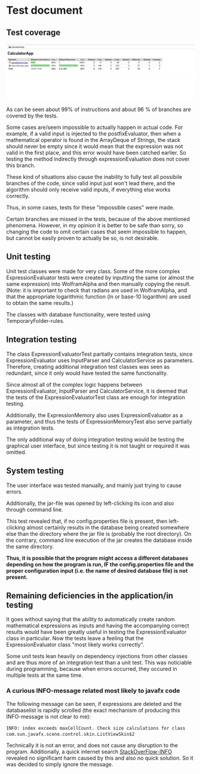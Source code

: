 # Test document

## Test coverage

![Test coverage](https://github.com/Jsos17/CalculatorApp/blob/master/dokumentointi/Test_coverage.png)

As can be seen about 99% of instructions and about 96 % of branches are covered by the tests. 

Some cases are/seem impossible to actually happen in actual code. For example, if a valid input is injected to the postfixEvaluator, then when a mathematical operator is found in the ArrayDeque of Strings, the stack should never be empty since it would mean that the expression was not valid in the first place, and this error would have been catched earlier. So testing the method indirectly through expressionEvaluation does not cover this branch.

These kind of situations also cause the inability to fully test all possibile branches of the code, since valid input just won't lead there, and the algorithm should only receive valid inputs, if everything else works correctly. 

Thus, in some cases, tests for these "impossible cases" were made.

Certain branches are missed in the tests, because of the above mentioned phenomena. However, in my opinion it is better to be safe than sorry, so changing the code to omit certain cases that seem impossible to happen, but cannot be easily proven to actually be so, is not desirable. 

## Unit testing

Unit test classes were made for very class. Some of the more complex ExpressionEvaluator tests were created by inputting the same (or almost the same expression) into WolframAlpha and then manually copying the result. (Note: it is important to check that radians are used in WolframAlpha, and that the appropriate logarithmic function (ln or base-10 logarithm) are used to obtain the same results.)

The classes with database functionality, were tested using TemporaryFolder-rules.

## Integration testing

The class ExpressionEvaluatorTest partially contains integration tests, since ExpressionEvaluator uses InputParser and CalculatorService as parameters. Therefore, creating additional integration test classes was seen as redundant, since it only would have tested the same functionality.

Since almost all of the complex logic happens between ExpressionEvaluator, InputParser and CalculatorService, it is deemed that the tests of the ExpressionEvaluatorTest class are enough for integration testing.

Additionally, the ExpressionMemory also uses ExpressionEvaluator as a parameter, and thus the tests of ExpressionMemoryTest also serve partially as integration tests. 

The only additional way of doing integration testing would be testing the graphical user interface, but since testing it is not taught or required it was omitted.

## System testing

The user interface was tested manually, and mainly just trying to cause errors. 

Additionally, the jar-file was opened by left-clicking its icon and also through command line. 

This test revealed that, if no config.properties file is present, then left-clicking almost certainly results in the database being created somewhere else than the directory where the jar file is (probably the root directory). On the contrary, command line execution of the jar creates the database inside the same directory.

**Thus, it is possible that the program might access a different databases depending on how the program is run, IF the config.properties file and the proper configuration input (i.e. the name of desired database file) is not present.**

## Remaining deficiencies in the application/in testing

It goes without saying that the ability to automatically create random mathematical expressions as inputs and having the accompanying correct results would have been greatly useful in testing the ExpressionEvaluator class in particular. Now the tests leave a feeling that the ExpressionEvaluator class "most likely works correctly".

Some unit tests lean heavily on dependency injections from other classes and are thus more of an integration test than a unit test. This was noticiable during programming, because when errors occurred, they occured in multiple tests at the same time.

### A curious INFO-message related most likely to javafx code

The following message can be seen, if expressions are deleted and the databaselist is rapidly scrolled (the exact mechanism of producing this INFO-message is not clear to me):

    INFO: index exceeds maxCellCount. Check size calculations for class com.sun.javafx.scene.control.skin.ListViewSkin$2

Technically it is not an error, and does not cause any disruption to the program. Additionally, a quick internet search [StackOverFlow-INFO](https://stackoverflow.com/questions/30683685/why-do-i-get-this-weird-warning-when-i-scroll-to-the-end-of-a-listview-in-javafx?utm_medium=organic&utm_source=google_rich_qa&utm_campaign=google_rich_qa) revealed no significant harm caused by this and also no quick solution. So it was decided to simply ignore the message. 
